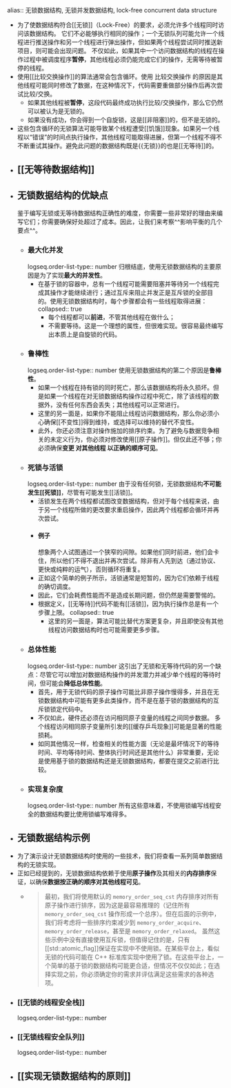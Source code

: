 alias:: 无锁数据结构, 无锁并发数据结构, lock-free concurrent data structure

- 为了使数据结构符合[[无锁]]（Lock-Free）的要求，必须允许多个线程同时访问该数据结构。
  它们不必能够执行相同的操作；一个无锁队列可能允许一个线程进行推送操作和另一个线程进行弹出操作，但如果两个线程尝试同时推送新项目，则可能会出现问题。
  不仅如此，如果其中一个访问数据结构的线程在操作过程中被调度程序**暂停**，其他线程必须仍能完成它们的操作，无需等待被暂停的线程。
- 使用[[比较交换操作]]的算法通常会包含循环。使用 比较交换操作 的原因是其他线程可能同时修改了数据，在这种情况下，代码需要重做部分操作后再次尝试比较/交换。
	- 如果其他线程被**暂停**，这段代码最终成功执行比较/交换操作，那么它仍然可以被认为是无锁的。
	- 如果没有成功，你会得到一个自旋锁，这是[[非阻塞]]的，但不是无锁的。
- 这些包含循环的无锁算法可能导致某个线程遭受[[饥饿]]现象。如果另一个线程以“错误”的时间点执行操作，其他线程可能取得进展，但第一个线程不得不不断重试其操作。避免此问题的数据结构既是{{无锁}}的也是[[无等待]]的。
- ## [[无等待数据结构]]
- ## 无锁数据结构的优缺点
  鉴于编写无锁或无等待数据结构正确性的难度，你需要一些非常好的理由来编写它们；你需要确保好处超过了成本。因此，让我们来考察^^影响平衡的几个要点^^。
	- ### 最大化并发
	  logseq.order-list-type:: number
	  归根结底，使用无锁数据结构的主要原因是为了实现**最大的并发性**。
		- 在基于锁的容器中，总有一个线程可能需要阻塞并等待另一个线程完成其操作才能继续进行；通过互斥来阻止并发正是互斥锁的全部目的。使用无锁数据结构时，每个步骤都会有一些线程取得进展：
		  collapsed:: true
			- 每个线程都可以**前进**，不管其他线程在做什么；
			- 不需要等待。这是一个理想的属性，但很难实现。很容易最终编写出本质上是自旋锁的代码。
	- ### 鲁棒性
	  logseq.order-list-type:: number
	  使用无锁数据结构的第二个原因是**鲁棒性**。
		- 如果一个线程在持有锁的同时死亡，那么该数据结构将永久损坏。但是如果一个线程在对无锁数据结构操作过程中死亡，除了该线程的数据外，没有任何东西会丢失；其他线程可以正常进行。
		- 这里的另一面是，如果你不能阻止线程访问数据结构，那么你必须小心确保[[不变性]]得到维持，或选择可以维持的替代不变性。
		- 此外，你还必须注意对操作施加的排序约束。为了避免与数据竞争相关的未定义行为，你必须对修改使用[[原子操作]]。但仅此还不够；你必须确保**变更 对其他线程 以正确的顺序可见**。
	- ### 死锁与活锁
	  logseq.order-list-type:: number
	  由于没有任何锁，无锁数据结构**不可能发生[[死锁]]**，尽管有可能发生[[活锁]]。
		- 活锁发生在两个线程都试图改变数据结构，但对于每个线程来说，由于另一个线程所做的更改要求重启操作，因此两个线程都会循环并再次尝试。
		- #### 例子
		  想象两个人试图通过一个狭窄的间隙。如果他们同时前进，他们会卡住，所以他们不得不退出并再次尝试。除非有人先到达（通过协议、更快或纯粹的运气），否则循环将重复。
		- 正如这个简单的例子所示，活锁通常是短暂的，因为它们依赖于线程的确切调度。
		- 因此，它们会耗费性能而不是造成长期问题，但仍然是需要警惕的。
		- 根据定义，[[无等待]]代码不能有[[活锁]]，因为执行操作总是有一个步骤上限。
		  collapsed:: true
			- 这里的另一面是，算法可能比替代方案更复杂，并且即使没有其他线程访问数据结构时也可能需要更多步骤。
	- ### 总体性能
	  logseq.order-list-type:: number
	  这引出了无锁和无等待代码的另一个缺点：尽管它可以增加对数据结构操作的并发潜力并减少单个线程的等待时间，但可能会**降低总体性能**。
		- 首先，用于无锁代码的原子操作可能比非原子操作慢得多，并且在无锁数据结构中可能有更多此类操作，而不是在基于锁的数据结构的互斥锁锁定代码中。
		- 不仅如此，硬件还必须在访问相同原子变量的线程之间同步数据。
		  多个线程访问相同原子变量所引发的[[缓存乒乓现象]]可能是显著的性能损耗。
		- 如同其他情况一样，检查相关的性能方面（无论是最坏情况下的等待时间、平均等待时间、整体执行时间还是其他什么）非常重要，无论是使用基于锁的数据结构还是无锁数据结构，都要在提交之前进行比较。
	- ### 实现复杂度
	  logseq.order-list-type:: number
	  所有这些意味着，不使用锁编写线程安全的数据结构要比使用锁编写难得多。
- ## 无锁数据结构示例
- 为了演示设计无锁数据结构时使用的一些技术，我们将查看一系列简单数据结构的无锁实现。
- 正如已经提到的，无锁数据结构依赖于使用**原子操作**及其相关的**内存排序**保证，以确保**数据按正确的顺序对其他线程可见**。
	- >最初，我们将使用默认的 `memory_order_seq_cst` 内存排序对所有原子操作进行排序，因为这是最容易推理的（记住所有 `memory_order_seq_cst` 操作形成一个总序）。但在后面的示例中，我们将考虑将一些排序约束减少到 `memory_order_acquire`、`memory_order_release`，甚至是 `memory_order_relaxed`。
	  虽然这些示例中没有直接使用互斥锁，但值得记住的是，只有 [[std::atomic_flag]]保证在实现中不使用锁。在某些平台上，看似无锁的代码可能在 C++ 标准库实现中使用了锁。在这些平台上，一个简单的基于锁的数据结构可能更合适，但情况不仅仅如此；在选择实现之前，你必须确定你的需求并评估满足这些需求的各种选项。
- ### [[无锁的线程安全栈]]
  logseq.order-list-type:: number
- ### [[无锁线程安全队列]]
  logseq.order-list-type:: number
- ## [[实现无锁数据结构的原则]]